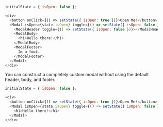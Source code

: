```js
initialState = { isOpen: false };

<div>
  <button onClick={() => setState({ isOpen: true })}>Open Me!</button>
  <Modal isOpen={state.isOpen} toggle={() => setState({ isOpen: false })}>
    <ModalHeader toggle={() => setState({ isOpen: false })}></ModalHeader>
    <ModalBody>
      <h1>Hello there!</h1>
    </ModalBody>
    <ModalFooter>
      Im a foot.
    </ModalFooter>
  </Modal>
</div>
```
You can construct a completely custom modal without using the default header, body, and footer.
```js
initialState = { isOpen: false };

<div>
  <button onClick={() => setState({ isOpen: true })}>Open Me!</button>
  <Modal isOpen={state.isOpen} toggle={() => setState({ isOpen: false })}>
    <h1>Hello there!</h1>
  </Modal>
</div>
```
